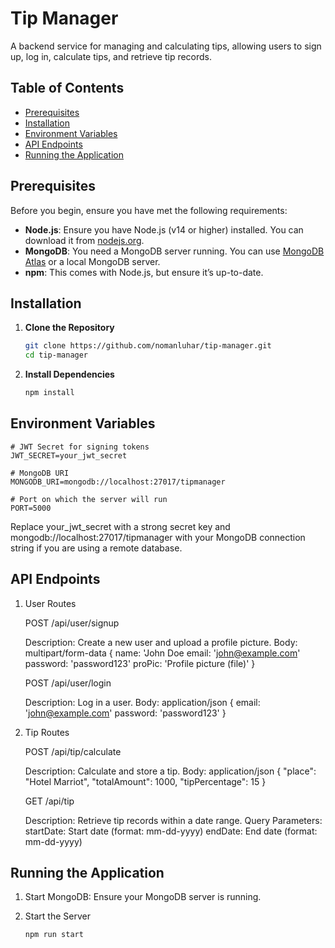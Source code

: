 # Tip Manager

A backend service for managing and calculating tips, allowing users to sign up, log in, calculate tips, and retrieve tip records.

## Table of Contents

- [Prerequisites](#prerequisites)
- [Installation](#installation)
- [Environment Variables](#environment-variables)
- [API Endpoints](#api-endpoints)
- [Running the Application](#running-the-application)

## Prerequisites

Before you begin, ensure you have met the following requirements:

- **Node.js**: Ensure you have Node.js (v14 or higher) installed. You can download it from [nodejs.org](https://nodejs.org/).
- **MongoDB**: You need a MongoDB server running. You can use [MongoDB Atlas](https://www.mongodb.com/cloud/atlas) or a local MongoDB server.
- **npm**: This comes with Node.js, but ensure it’s up-to-date.

## Installation

1. **Clone the Repository**

   ```bash
   git clone https://github.com/nomanluhar/tip-manager.git
   cd tip-manager

   ```

2. **Install Dependencies**

   ```bash
   npm install
   ```

## Environment Variables

    # JWT Secret for signing tokens
    JWT_SECRET=your_jwt_secret

    # MongoDB URI
    MONGODB_URI=mongodb://localhost:27017/tipmanager

    # Port on which the server will run
    PORT=5000

Replace your_jwt_secret with a strong secret key and mongodb://localhost:27017/tipmanager with your MongoDB connection string if you are using a remote database.

## API Endpoints

1.  User Routes

    POST /api/user/signup

    Description: Create a new user and upload a profile picture.
    Body: multipart/form-data
            {
                name: 'John Doe 
                email: 'john@example.com'
                password: 'password123'
                proPic: 'Profile picture (file)'
            }

    POST /api/user/login

    Description: Log in a user.
    Body: application/json
            {
                email: 'john@example.com'
                password: 'password123'
            }

2.  Tip Routes

    POST /api/tip/calculate

    Description: Calculate and store a tip.
    Body: application/json
            {
                "place": "Hotel Marriot",
                "totalAmount": 1000,
                "tipPercentage": 15
            }

    GET /api/tip

    Description: Retrieve tip records within a date range.
    Query Parameters:
            startDate: Start date (format: mm-dd-yyyy)
            endDate: End date (format: mm-dd-yyyy)

## Running the Application

1. Start MongoDB: Ensure your MongoDB server is running.

2. Start the Server

    ```bash
    npm run start